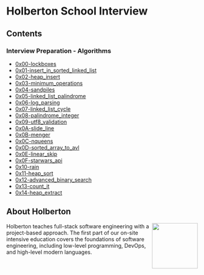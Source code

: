 # Holberton School Interview

## Contents

###  Interview Preparation - Algorithms

- [0x00-lockboxes](https://github.com/julgachancipa/holbertonschool-interview/tree/master/0x00-lockboxes)
- [0x01-insert_in_sorted_linked_list](https://github.com/julgachancipa/holbertonschool-interview/tree/master/0x01-insert_in_sorted_linked_list)
- [0x02-heap_insert](https://github.com/julgachancipa/holbertonschool-interview/tree/master/0x02-heap_insert)
- [0x03-minimum_operations](https://github.com/julgachancipa/holbertonschool-interview/tree/master/0x03-minimum_operations)
- [0x04-sandpiles](https://github.com/julgachancipa/holbertonschool-interview/tree/master/0x04-sandpiles)
- [0x05-linked_list_palindrome](https://github.com/julgachancipa/holbertonschool-interview/tree/master/0x05-linked_list_palindrome)
- [0x06-log_parsing](https://github.com/julgachancipa/holbertonschool-interview/tree/master/0x06-log_parsing)
- [0x07-linked_list_cycle](https://github.com/julgachancipa/holbertonschool-interview/tree/master/0x07-linked_list_cycle)
- [0x08-palindrome_integer](https://github.com/julgachancipa/holbertonschool-interview/tree/master/0x08-palindrome_integer)
- [0x09-utf8_validation](https://github.com/julgachancipa/holbertonschool-interview/tree/master/0x09-utf8_validation)
- [0x0A-slide_line](https://github.com/julgachancipa/holbertonschool-interview/tree/master/0x0A-slide_line)
- [0x0B-menger](https://github.com/julgachancipa/holbertonschool-interview/tree/master/0x0B-menger)
- [0x0C-nqueens](https://github.com/julgachancipa/holbertonschool-interview/tree/master/0x0C-nqueens)
- [0x0D-sorted_array_to_avl](https://github.com/julgachancipa/holbertonschool-interview/tree/master/0x0D-sorted_array_to_avl)
- [0x0E-linear_skip](https://github.com/julgachancipa/holbertonschool-interview/tree/master/0x0E-linear_skip)
- [0x0F-starwars_api](https://github.com/julgachancipa/holbertonschool-interview/tree/master/0x0F-starwars_api)
- [0x10-rain](https://github.com/julgachancipa/holbertonschool-interview/tree/master/0x10-rain)
- [0x11-heap_sort](https://github.com/julgachancipa/holbertonschool-interview/tree/master/0x11-heap_sort)
- [0x12-advanced_binary_search](https://github.com/julgachancipa/holbertonschool-interview/tree/master/0x12-advanced_binary_search)
- [0x13-count_it](https://github.com/julgachancipa/holbertonschool-interview/tree/master/0x13-count_it)
- [0x14-heap_extract](https://github.com/julgachancipa/holbertonschool-interview/tree/master/0x14-heap_extract)

## About Holberton

<p>
<img height="120" src="https://blog.holbertonschool.com/wp-content/uploads/2020/04/unnamed-2.png" align="right" >
</p>

Holberton teaches full-stack software engineering with a project-based approach.
The first part of our on-site intensive education covers the foundations of software
engineering, including low-level programming, DevOps, and high-level modern languages.
